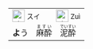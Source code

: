 
<table align="left"><td>
  <img src="https://glyphwiki.org/glyph/u9154.svg" alt="酔" height="25"> <sup>スイ</sup>　　<img src="https://glyphwiki.org/glyph/u9189.svg" alt="酔" height="25"> <sup>Zuì</sup>
  <br> <b>よ</b>う　<ruby>麻酔<rt>ますい</rt></ruby>　<ruby>泥酔<rt>でいすい</rt></ruby>
</td></table>
